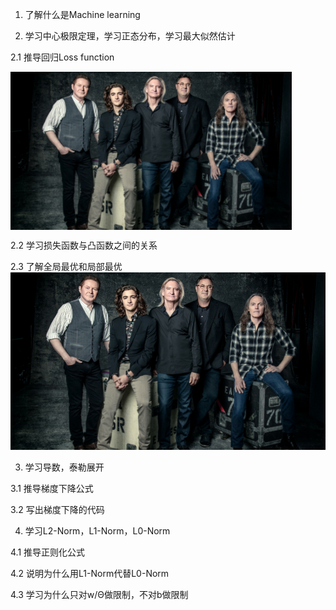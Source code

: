 1. 了解什么是Machine learning


2. 学习中心极限定理，学习正态分布，学习最大似然估计

2.1 推导回归Loss function

<img align="center" src="figs/theeagles2017_myriam-santos_sm.jpg" width="450" alt="sota">

2.2 学习损失函数与凸函数之间的关系


2.3 了解全局最优和局部最优
![image](https://github.com/dhcchp/LHY_ML_task/blob/master/figs/theeagles2017_myriam-santos_sm.jpg)

3. 学习导数，泰勒展开

3.1 推导梯度下降公式


3.2 写出梯度下降的代码


4. 学习L2-Norm，L1-Norm，L0-Norm

4.1 推导正则化公式


4.2 说明为什么用L1-Norm代替L0-Norm


4.3 学习为什么只对w/Θ做限制，不对b做限制

